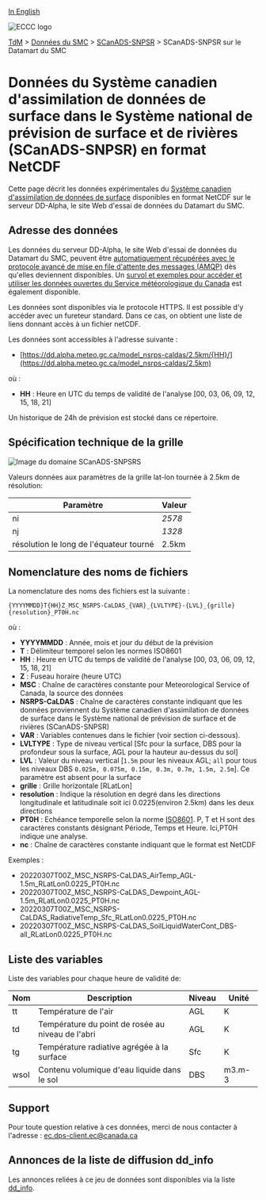 [In English](readme_caldas-nsrps-datamart_en.md)

![ECCC logo](../../img_eccc-logo.png)

[TdM](../../readme_fr.md) > [Données du SMC](../readme_fr.md) > [SCanADS-SNPSR](readme_caldas-nsrps_fr.md) > SCanADS-SNPSR sur le Datamart du SMC

# Données du Système canadien d'assimilation de données de surface dans le Système national de prévision de surface et de rivières (SCanADS-SNPSR) en format NetCDF

Cette page décrit les données expérimentales du [Système canadien d'assimilation de données de surface](./readme_caldas-nsrps_fr.md) disponibles en format NetCDF sur le serveur DD-Alpha, le site Web d'essai de données du Datamart du SMC.

## Adresse des données 

Les données du serveur DD-Alpha, le site Web d'essai de données du Datamart du SMC, peuvent être [automatiquement récupérées avec le protocole avancé de mise en file d'attente des messages (AMQP)](../../msc-datamart/amqp_fr.md) dès qu'elles deviennent disponibles. Un [survol et exemples pour accéder et utiliser les données ouvertes du Service météorologique du Canada](../../usage/readme_fr.md) est également disponible.

Les données sont disponibles via le protocole HTTPS. Il est possible d’y accéder avec un fureteur standard. Dans ce cas, on obtient une liste de liens donnant accès à un fichier netCDF. 

Les données sont accessibles à l'adresse suivante :

* [https://dd.alpha.meteo.gc.ca/model_nsrps-caldas/2.5km/{HH}/](https://dd.alpha.meteo.gc.ca/model_nsrps-caldas/2.5km)                  

où :

* __HH__ : Heure en UTC du temps de validité de l'analyse [00, 03, 06, 09, 12, 15, 18, 21]

Un historique de 24h de prévision est stocké dans ce répertoire.

## Spécification technique de la grille  

![Image du domaine SCanADS-SNPSRS](https://collaboration.cmc.ec.gc.ca/cmc/cmos/public_doc/msc-data/nwp_caldas-nsrps/grille_caldas-nsrps.png)

Valeurs données aux paramètres de la grille lat-lon tournée à 2.5km de résolution:

| Paramètre | Valeur |
| ------ | ------ |
| ni | _2578_ | 
| nj | _1328_ | 
| résolution le long de l'équateur tourné | 2.5km |


## Nomenclature des noms de fichiers 

La nomenclature des noms des fichiers est la suivante :

`{YYYYMMDD}T{HH}Z_MSC_NSRPS-CaLDAS_{VAR}_{LVLTYPE}-{LVL}_{grille}{resolution}_PT0H.nc`

où :

* __YYYYMMDD__ : Année, mois et jour du début de la prévision
* __T__ : Délimiteur temporel selon les normes ISO8601
* __HH__ : Heure en UTC du temps de validité de l'analyse [00, 03, 06, 09, 12, 15, 18, 21]
* __Z__ : Fuseau horaire (heure UTC)
* __MSC__ : Chaîne de caractères constante pour Meteorological Service of Canada, la source des données
* __NSRPS-CaLDAS__ : Chaîne de caractères constante indiquant que les données proviennent du Système canadien d'assimilation de données de surface dans le Système national de prévision de surface et de rivières (SCanADS-SNPSR)
* __VAR__ : Variables contenues dans le fichier (voir section ci-dessous).
* __LVLTYPE__ : Type de niveau vertical [Sfc pour la surface, DBS pour la profondeur sous la surface, AGL pour la hauteur au-dessus du sol]
* __LVL__ : Valeur du niveau vertical [`1.5m` pour les niveaux AGL; `all` pour tous les niveaux DBS `0.025m, 0.075m, 0.15m, 0.3m, 0.7m, 1.5m, 2.5m`]. Ce paramètre est absent pour la surface
* __grille__ : Grille horizontale [RLatLon]
* __resolution__ : Indique la résolution en degré dans les directions longitudinale et latitudinale soit ici 0.0225(environ 2.5km) dans les deux directions
* __PT0H__ : Echéance temporelle selon la norme [ISO8601](https://en.wikipedia.org/wiki/ISO_8601). P, T et H sont des caractères constants désignant Période, Temps et Heure. Ici,PT0H indique une analyse.
* __nc__ : Chaîne de caractères constante indiquant que le format est NetCDF

Exemples :

* 20220307T00Z_MSC_NSRPS-CaLDAS_AirTemp_AGL-1.5m_RLatLon0.0225_PT0H.nc
* 20220307T00Z_MSC_NSRPS-CaLDAS_Dewpoint_AGL-1.5m_RLatLon0.0225_PT0H.nc
* 20220307T00Z_MSC_NSRPS-CaLDAS_RadiativeTemp_Sfc_RLatLon0.0225_PT0H.nc
* 20220307T00Z_MSC_NSRPS-CaLDAS_SoilLiquidWaterCont_DBS-all_RLatLon0.0225_PT0H.nc


## Liste des variables

Liste des variables pour chaque heure de validité de:

|Nom   | Description|  Niveau|  Unité|
|---------|---------------|----------|----------|
|tt     |Température de l'air                           |   AGL|    K|
|td      |Température du point de rosée au niveau de l'abri |   AGL|    K|
|tg      |Température radiative agrégée à la surface |   Sfc|    K|
|wsol      |Contenu volumique d'eau liquide dans le sol |   DBS|   m3.m-3|

## Support

Pour toute question relative à ces données, merci de nous contacter à l'adresse : [ec.dps-client.ec@canada.ca](mailto:ec.dps-client.ec@canada.ca)

## Annonces de la liste de diffusion dd_info 

Les annonces reliées à ce jeu de données sont disponibles via la liste [dd_info](https://lists.ec.gc.ca/cgi-bin/mailman/listinfo/dd_info).

